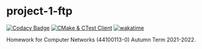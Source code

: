 # project-1-ftp

[![Codacy Badge](https://app.codacy.com/project/badge/Grade/d26c91b1a4234737bfd80bdd19259b7c)](https://www.codacy.com/gh/liblaf/project-1-ftp/dashboard?utm_source=github.com&amp;utm_medium=referral&amp;utm_content=liblaf/project-1-ftp&amp;utm_campaign=Badge_Grade) [![CMake & CTest Client](https://github.com/liblaf/project-1-ftp/actions/workflows/cmake-ctest-client.yml/badge.svg?branch=client)](https://github.com/liblaf/project-1-ftp/actions/workflows/cmake-ctest-client.yml) [![wakatime](https://wakatime.com/badge/github/liblaf/project-1-ftp.svg)](https://wakatime.com/badge/github/liblaf/project-1-ftp)

Homework for Computer Networks (44100113-0) Autumn Term 2021-2022.
